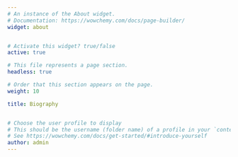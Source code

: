 ```yaml
---
# An instance of the About widget.
# Documentation: https://wowchemy.com/docs/page-builder/
widget: about


# Activate this widget? true/false
active: true

# This file represents a page section.
headless: true

# Order that this section appears on the page.
weight: 10

title: Biography


# Choose the user profile to display
# This should be the username (folder name) of a profile in your `content/authors/` folder.
# See https://wowchemy.com/docs/get-started/#introduce-yourself
author: admin
---
```

